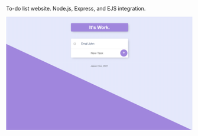 To-do list website. Node.js, Express, and EJS integration.



![](https://raw.githubusercontent.com/jason-ono/todolist-v1/master/home.png)
